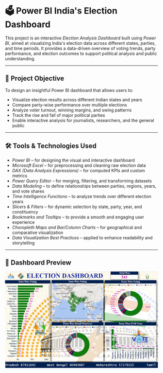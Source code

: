 # 🗳️ Power BI India's Election Dashboard

This project is an interactive *Election Analysis Dashboard* built using *Power BI*, aimed at visualizing India's election data across different states, parties, and time periods. It provides a data-driven overview of voting trends, party performance, and election outcomes to support political analysis and public understanding.

---

## 🧠 Project Objective

To design an insightful Power BI dashboard that allows users to:

- Visualize election results across different Indian states and years
- Compare party-wise performance over multiple elections
- Analyze voter turnout, winning margins, and swing patterns
- Track the rise and fall of major political parties
- Enable interactive analysis for journalists, researchers, and the general public

---

## 🛠 Tools & Technologies Used

- *Power BI* – for designing the visual and interactive dashboard  
- *Microsoft Excel* – for preprocessing and cleaning raw election data  
- *DAX (Data Analysis Expressions)* – for computed KPIs and custom metrics  
- *Power Query Editor* – for merging, filtering, and transforming datasets  
- *Data Modeling* – to define relationships between parties, regions, years, and vote shares  
- *Time Intelligence Functions* – to analyze trends over different election years  
- *Slicers & Filters* – for dynamic selection by state, party, year, and constituency  
- *Bookmarks and Tooltips* – to provide a smooth and engaging user experience  
- *Choropleth Maps and Bar/Column Charts* – for geographical and comparative visualization  
- *Data Visualization Best Practices* – applied to enhance readability and storytelling  

---

## 📸 Dashboard Preview

![Screenshot](Screenshot.png)
